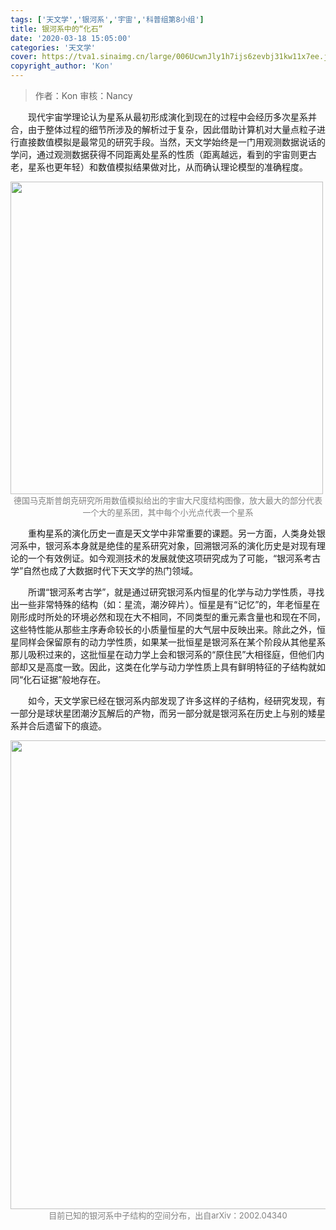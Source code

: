 ```yaml
---
tags: ['天文学','银河系','宇宙','科普组第8小组']
title: 银河系中的“化石”
date: '2020-03-18 15:05:00'
categories: '天文学'
cover: https://tva1.sinaimg.cn/large/006UcwnJly1h7ijs6zevbj31kw11x7ee.jpg
copyright_author: 'Kon'
---
```


> 作者：Kon
审核：Nancy

&emsp;&emsp;现代宇宙学理论认为星系从最初形成演化到现在的过程中会经历多次星系并合，由于整体过程的细节所涉及的解析过于复杂，因此借助计算机对大量点粒子进行直接数值模拟是最常见的研究手段。当然，天文学始终是一门用观测数据说话的学问，通过观测数据获得不同距离处星系的性质（距离越远，看到的宇宙则更古老，星系也更年轻）和数值模拟结果做对比，从而确认理论模型的准确程度。

<img src="https://tvax2.sinaimg.cn/large/006UcwnJly1h7ijo9g31wj30q20yq7wh.jpg" width=500/>
<center><font size=2px color=grey>德国马克斯普朗克研究所用数值模拟给出的宇宙大尺度结构图像，放大最大的部分代表一个大的星系团，其中每个小光点代表一个星系</font></center>

&emsp;&emsp;重构星系的演化历史一直是天文学中非常重要的课题。另一方面，人类身处银河系中，银河系本身就是绝佳的星系研究对象，回溯银河系的演化历史是对现有理论的一个有效例证。如今观测技术的发展就使这项研究成为了可能，“银河系考古学”自然也成了大数据时代下天文学的热门领域。

&emsp;&emsp;所谓“银河系考古学”，就是通过研究银河系内恒星的化学与动力学性质，寻找出一些非常特殊的结构（如：星流，潮汐碎片）。恒星是有“记忆”的，年老恒星在刚形成时所处的环境必然和现在大不相同，不同类型的重元素含量也和现在不同，这些特性能从那些主序寿命较长的小质量恒星的大气层中反映出来。除此之外，恒星同样会保留原有的动力学性质，如果某一批恒星是银河系在某个阶段从其他星系那儿吸积过来的，这批恒星在动力学上会和银河系的“原住民”大相径庭，但他们内部却又是高度一致。因此，这类在化学与动力学性质上具有鲜明特征的子结构就如同“化石证据”般地存在。

&emsp;&emsp;如今，天文学家已经在银河系内部发现了许多这样的子结构，经研究发现，有一部分是球状星团潮汐瓦解后的产物，而另一部分就是银河系在历史上与别的矮星系并合后遗留下的痕迹。

<img src="https://tvax2.sinaimg.cn/large/006UcwnJly1h7ijohahrwj30wq0m8ndj.jpg" width=750/>
<center><font size=2px color=grey>目前已知的银河系中子结构的空间分布，出自arXiv：2002.04340</font></center>
